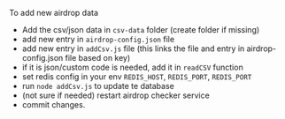 To add new airdrop data

  - Add the csv/json data in `csv-data` folder (create folder if missing)
  - add new entry in `airdrop-config.json` file
  - add new entry in `addCsv.js` file (this links the file and entry in airdrop-config.json file based on key)
  - if it is json/custom code is needed, add it in `readCSV` function
  - set redis config in your env `REDIS_HOST`, `REDIS_PORT`, `REDIS_PORT`     
  - run `node addCsv.js` to update te database
  - (not sure if needed) restart airdrop checker service
  - commit changes.